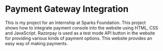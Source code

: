 # Payment Gateway Integration

This is my project for an Internship at Sparks Foundation. This project shows how to integrate payment console into the website using HTML, CSS and JavaScript. Razorpay is used as a test mode API button in the website for providing various kinds of payment options. This website provides an easy way of making payments.
